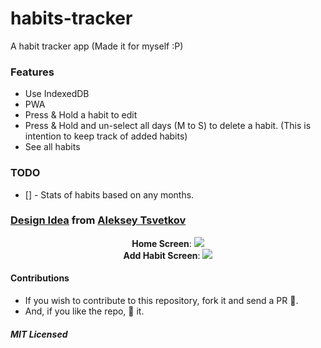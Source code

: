 # habits-tracker

A habit tracker app (Made it for myself :P)

### Features

- Use IndexedDB
- PWA
- Press & Hold a habit to edit
- Press & Hold and un-select all days (M to S) to delete a habit. (This is intention to keep track of added habits)
- See all habits

### TODO

- [] - Stats of habits based on any months.

### [Design Idea](https://dribbble.com/shots/5743142-Habit-app) from [Aleksey Tsvetkov](https://dribbble.com/tsvetkov)

<center>
  <b>Home Screen</b>:
  <img src="./Design/Homescreen.png">
</center>

<center>
  <b>Add Habit Screen</b>:
  <img src="./Design/Add%20Habit.png">
</center>

#### Contributions

- If you wish to contribute to this repository, fork it and send a PR 😬.
- And, if you like the repo, 🌟 it.

##### MIT Licensed
